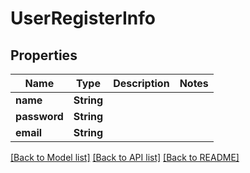 # UserRegisterInfo

## Properties

Name | Type | Description | Notes
------------ | ------------- | ------------- | -------------
**name** | **String** |  | 
**password** | **String** |  | 
**email** | **String** |  | 

[[Back to Model list]](../README.md#documentation-for-models) [[Back to API list]](../README.md#documentation-for-api-endpoints) [[Back to README]](../README.md)


